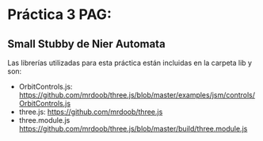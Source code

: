 # Práctica 3 PAG: 
## Small Stubby de Nier Automata
Las librerías utilizadas para esta práctica están incluidas en la carpeta lib y son:
 - OrbitControls.js: https://github.com/mrdoob/three.js/blob/master/examples/jsm/controls/OrbitControls.js
 - three.js: https://github.com/mrdoob/three.js
 - three.module.js https://github.com/mrdoob/three.js/blob/master/build/three.module.js
